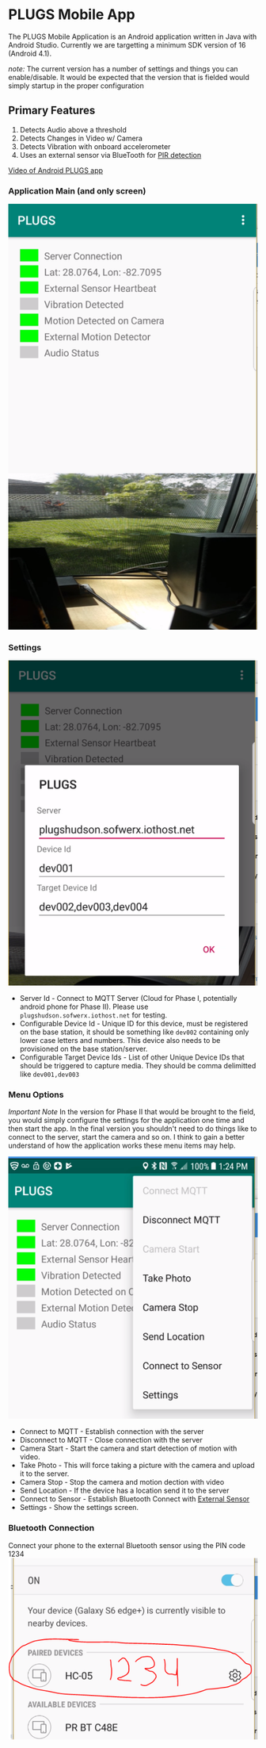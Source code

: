 # PLUGS Mobile App

The PLUGS Mobile Application is an Android application written in Java with Android Studio. Currently we are targetting a minimum SDK version of 16 (Android 4.1). 

_note:_ The current version has a number of settings and things you can enable/disable.  It would be expected that the version that is fielded would simply startup in the proper configuration

## Primary Features
1. Detects Audio above a threshold
1. Detects Changes in Video w/ Camera
1. Detects Vibration with onboard accelerometer
1. Uses an external sensor via BlueTooth for [PIR detection](ExternalSensors.md)


[Video of Android PLUGS app](https://www.youtube.com/watch?v=R0mtmc-4-DA)

### Application Main (and only screen)

![mobile app](./images/MobileApp.png)

### Settings

![Settings](./images/Settings.png)
* Server Id - Connect to MQTT Server (Cloud for Phase I, potentially android phone for Phase II).  Please use `plugshudson.sofwerx.iothost.net` for testing.
* Configurable Device Id - Unique ID for this device, must be registered on the base station, it should be something like `dev002` containing only lower case letters and numbers.   This device also needs to be provisioned on the base station/server.
* Configurable Target Device Ids - List of other Unique Device IDs that should be triggered to capture media.  They should be comma delimitted like `dev001,dev003`

### Menu Options
*Important Note* In the version for Phase II that would be brought to the field, you would simply configure the settings for the application one time and then start the app.  In the final version you shouldn't need to do things like to connect to the server, start the camera and so on.  I think to gain a better understand of how the application works these menu items may help.

![Menu Options](./images/MenuOptions.png)

* Connect to MQTT - Establish connection with the server
* Disconnect to MQTT - Close connection with the server
* Camera Start - Start the camera and start detection of motion with video.
* Take Photo - This will force taking a picture with the camera and upload it to the server.
* Camera Stop - Stop the camera and motion dection with video
* Send Location - If the device has a location send it to the server
* Connect to Sensor - Establish Bluetooth Connect with [External Sensor](ExternalSensors.md)
* Settings - Show the settings screen.

### Bluetooth Connection

Connect your phone to the external Bluetooth sensor using the PIN code 1234
![Settings](./images/HC-05Sensor.png)

